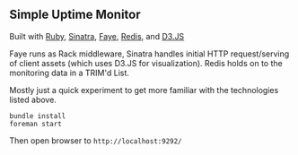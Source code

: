## Simple Uptime Monitor

Built with [Ruby](https://www.ruby-lang.org/en/), [Sinatra](http://www.sinatrarb.com/), [Faye](http://faye.jcoglan.com/ruby.html), [Redis](http://redis.io/), and [D3.JS](https://d3js.org/)

Faye runs as Rack middleware, Sinatra handles initial HTTP request/serving of client assets (which uses D3.JS for visualization). Redis holds on to the monitoring data in a TRIM'd List.

Mostly just a quick experiment to get more familiar with the technologies listed above.

```
bundle install
foreman start
```

Then open browser to `http://localhost:9292/`

